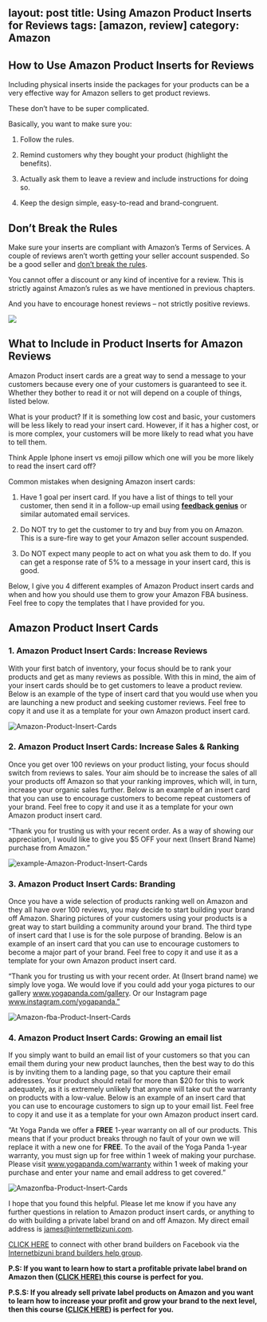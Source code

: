 layout: post
title: Using Amazon Product Inserts for Reviews
tags: [amazon, review]
category: Amazon
---

## How to Use Amazon Product Inserts for Reviews

Including physical inserts inside the packages for your products can be a very effective way for Amazon sellers to get product reviews. 

These don’t have to be super complicated. 

Basically, you want to make sure you:

1) Follow the rules.

2) Remind customers why they bought your product (highlight the benefits).

3) Actually ask them to leave a review and include instructions for doing so.

4) Keep the design simple, easy-to-read and brand-congruent.

## Don’t Break the Rules

Make sure your inserts are compliant with Amazon’s Terms of Services. A couple of reviews aren’t worth getting your seller account suspended. So be a good seller and [don’t break the rules](https://sellercentral.amazon.com/gp/help/external/200386250). 

You cannot offer a discount or any kind of incentive for a review. This is strictly against Amazon’s rules as we have mentioned in previous chapters.

And you have to encourage honest reviews – not strictly positive reviews.

![](../resources/images/0069RVTdgy1fuonyljs3nj30n60ii0wu.jpg )

## What to Include in Product Inserts for Amazon Reviews

Amazon Product insert cards are a great way to send a message to your customers because every one of your customers is guaranteed to see it. Whether they bother to read it or not will depend on a couple of things, listed below.

What is your product? If it is something low cost and basic, your customers will be less likely to read your insert card. However, if it has a higher cost, or is more complex, your customers will be more likely to read what you have to tell them.

Think Apple Iphone insert vs emoji pillow which one will you be more likely to read the insert card off?

Common mistakes when designing Amazon insert cards:

1. Have 1 goal per insert card. If you have a list of things to tell your customer, then send it in a follow-up email using **[feedback genius](https://secure.sellerlabs.com/aff//idevaffiliate.php?id=705_2)** or similar automated email services.

2. Do NOT try to get the customer to try and buy from you on Amazon. This is a sure-fire way to get your Amazon seller account suspended.

3. Do NOT expect many people to act on what you ask them to do. If you can get a response rate of 5% to a message in your insert card, this is good.

Below, I give you 4 different examples of Amazon Product insert cards and when and how you should use them to grow your Amazon FBA business. Feel free to copy the templates that I have provided for you.

## Amazon Product Insert Cards

### 1. Amazon Product Insert Cards: Increase Reviews

With your first batch of inventory, your focus should be to rank your products and get as many reviews as possible. With this in mind, the aim of your insert cards should be to get customers to leave a product review. Below is an example of the type of insert card that you would use when you are launching a new product and seeking customer reviews. Feel free to copy it and use it as a template for your own Amazon product insert card.

![Amazon-Product-Insert-Cards](../resources/images/1-Amazon-Product-Insert-Cards.png )

### 2. Amazon Product Insert Cards: Increase Sales & Ranking

Once you get over 100 reviews on your product listing, your focus should switch from reviews to sales. Your aim should be to increase the sales of all your products off Amazon so that your ranking improves, which will, in turn, increase your organic sales further. Below is an example of an insert card that you can use to encourage customers to become repeat customers of your brand. Feel free to copy it and use it as a template for your own Amazon product insert card.

“Thank you for trusting us with your recent order. As a way of showing our appreciation, I would like to give you $5 OFF your next (Insert Brand Name) purchase from Amazon.”

![example-Amazon-Product-Insert-Cards](../resources/images/2-Amazon-Product-Insert-Cards.jpg )

### 3. Amazon Product Insert Cards: Branding

Once you have a wide selection of products ranking well on Amazon and they all have over 100 reviews, you may decide to start building your brand off Amazon. Sharing pictures of your customers using your products is a great way to start building a community around your brand. The third type of insert card that I use is for the sole purpose of branding. Below is an example of an insert card that you can use to encourage customers to become a major part of your brand. Feel free to copy it and use it as a template for your own Amazon product insert card.

“Thank you for trusting us with your recent order. At (Insert brand name) we simply love yoga. We would love if you could add your yoga pictures to our gallery www.yogapanda.com/gallery. Or our Instagram page www.instagram.com/yogapanda.”

![Amazon-fba-Product-Insert-Cards](../resources/images/3-Amazon-Product-Insert-Cards.png )

### 4. Amazon Product Insert Cards: Growing an email list

If you simply want to build an email list of your customers so that you can email them during your new product launches, then the best way to do this is by inviting them to a landing page, so that you capture their email addresses. Your product should retail for more than $20 for this to work adequately, as it is extremely unlikely that anyone will take out the warranty on products with a low-value. Below is an example of an insert card that you can use to encourage customers to sign up to your email list. Feel free to copy it and use it as a template for your own Amazon product insert card.

“At Yoga Panda we offer a **FREE** 1-year warranty on all of our products. This means that if your product breaks through no fault of your own we will replace it with a new one for **FREE**. To the avail of the Yoga Panda 1-year warranty, you must sign up for free within 1 week of making your purchase. Please visit www.yogapanda.com/warranty within 1 week of making your purchase and enter your name and email address to get covered.”

![Amazonfba-Product-Insert-Cards](../resources/images/4-Amazon-Product-Insert-Cards.png )

I hope that you found this helpful. Please let me know if you have any further questions in relation to Amazon product insert cards, or anything to do with building a private label brand on and off Amazon. My direct email address is james@internetbizuni.com.

[CLICK HERE](https://www.facebook.com/groups/1714883708830449/) to connect with other brand builders on Facebook via the [Internetbizuni brand builders help group](https://www.facebook.com/groups/1714883708830449/).

**P.S: If you want to learn how to start a profitable private label brand on Amazon then ([CLICK HERE) ](https://uniqueprivatelabel.com/)this course is perfect for you.**

**P.S.S: If you already sell private label products on Amazon and you want to learn how to increase your profit and grow your brand to the next level, then this course ([CLICK HERE](http://advancedprivatelabel.com/)) is perfect for you.**